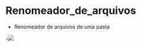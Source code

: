 # Renomeador_de_arquivos

- Renomeador de arquivos de uma pasta

-<img src="https://img.ibxk.com.br/2017/07/27/27170227942601.jpg?w=1120&h=420&mode=crop&scale=both">

